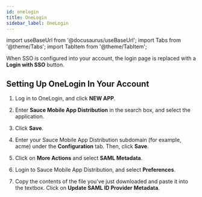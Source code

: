 ```yaml
---
id: onelogin
title: OneLogin
sidebar_label: OneLogin 
---
```


import useBaseUrl from '@docusaurus/useBaseUrl';
import Tabs from '@theme/Tabs';
import TabItem from '@theme/TabItem';

When SSO is configured into your account, the login page is replaced with a **Login with SSO** button.

## Setting Up OneLogin In Your Account

1. Log in to OneLogin, and click **NEW APP**.

1. Enter **Sauce Mobile App Distribution** in the search box, and select the application.

1. Click **Save**.

1. Enter your Sauce Mobile App Distribution subdomain (for example, acme) under the **Configuration** tab. Then, click **Save**.

1. Click on **More Actions** and select **SAML Metadata**.

1. Login to Sauce Mobile App Distribution, and select **Preferences**.

1. Copy the contents of the file you've just downloaded and paste it into the textbox. Click on **Update SAML ID Provider Metadata**.
